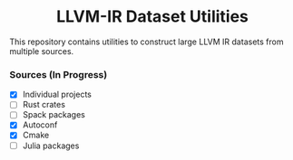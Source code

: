<h1 align='center'>LLVM-IR Dataset Utilities</h1>

This repository contains utilities to construct large LLVM IR datasets from
multiple sources.

### Sources (In Progress)

- [x] Individual projects
- [ ] Rust crates
- [ ] Spack packages
- [x] Autoconf
- [x] Cmake
- [ ] Julia packages
